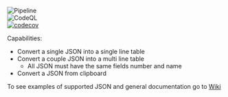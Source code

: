 ![Pipeline](https://github.com/afborgesDev/ConvertJsonToGherkinExampleTable/workflows/.NET%20Core/badge.svg)  
![CodeQL](https://github.com/afborgesDev/ConvertJsonToGherkinExampleTable/workflows/CodeQL/badge.svg)  
[![codecov](https://codecov.io/gh/afborgesDev/ConvertJsonToGherkinExampleTable/branch/main/graph/badge.svg)](https://codecov.io/gh/afborgesDev/ConvertJsonToGherkinExampleTable)

Capabilities:
  - Convert a single JSON into a single line table
  - Convert a couple JSON into a multi line table
    - All JSON must have the same fields number and name
  - Convert a JSON from clipboard


To see examples of supported JSON and general documentation go to [Wiki](https://github.com/afborgesDev/ConvertJsonToGherkinExampleTable/wiki/)

